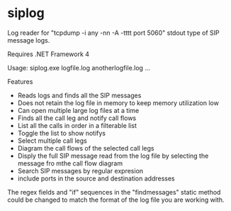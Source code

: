 # siplog
Log reader for "tcpdump -i any -nn -A -tttt port 5060" stdout type of SIP message logs.

Requires .NET Framework 4

Usage: siplog.exe logfile.log anotherlogfile.log ...

Features
* Reads logs and finds all the SIP messages 
* Does not retain the log file in memory to keep memory utilization low 
* Can open multiple large log files at a time
* Finds all the call leg and notify call flows
* List all the calls in order in a filterable list
* Toggle the list to show notifys
* Select multiple call legs
* Diagram the call flows of the selected call legs
* Disply the full SIP message read from the log file by selecting the message fro mthe call flow diagram
* Search SIP messages by regular expresion
* include ports in the source and destination addresses

The regex fields and "if" sequences in the "findmessages" static method could be changed to match the format of the log file you are working with.
